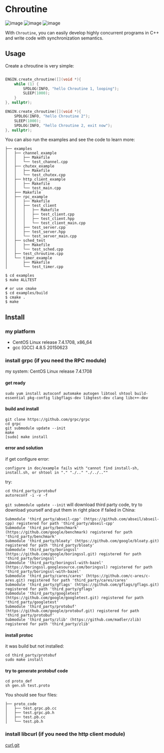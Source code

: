 # Chroutine

![image](https://img.shields.io/badge/build-passing-green)
![image](https://img.shields.io/badge/license-MIT-blue)
![image](https://img.shields.io/badge/platform-linux--64-lightgrey)

With `Chroutine`, you can easily develop highly concurrent programs in C++ and write code with synchronization semantics.

## Usage

Create a chroutine is very simple:

```cpp

ENGIN.create_chroutine([](void *){
    while (1) {
        SPDLOG(INFO, "hello Chroutine 1, looping");
        SLEEP(1000);
    }
}, nullptr);

ENGIN.create_chroutine([](void *){
    SPDLOG(INFO, "hello Chroutine 2");
    SLEEP(1000);
    SPDLOG(INFO, "hello Chroutine 2, exit now");
}, nullptr);

```

You can also run the examples and see the code to learn more:

```shell
├── examples
│   ├── channel_example
│   │   ├── Makefile
│   │   └── test_channel.cpp
│   ├── chutex_example
│   │   ├── Makefile
│   │   └── test_chutex.cpp
│   ├── http_client_example
│   │   ├── Makefile
│   │   └── test_main.cpp
│   ├── Makefile
│   ├── rpc_example
│   │   ├── Makefile
│   │   ├── test_client
│   │   │   ├── Makefile
│   │   │   ├── test_client.cpp
│   │   │   ├── test_client.hpp
│   │   │   └── test_client_main.cpp
│   │   ├── test_server.cpp
│   │   ├── test_server.hpp
│   │   └── test_server_main.cpp
│   ├── sched_test
│   │   ├── Makefile
│   │   └── test_sched.cpp
│   ├── test_chroutine.cpp
│   └── timer_example
│       ├── Makefile
│       └── test_timer.cpp

$ cd examples
$ make ALLTEST

# or use cmake
$ cd examples/build
$ cmake .
$ make
```

## Install

### my platform

- CentOS Linux release 7.4.1708, x86_64
- gcc (GCC) 4.8.5 20150623

### install grpc (if you need the RPC module)

my system: CentOS Linux release 7.4.1708

#### get ready

```shell
sudo yum install autoconf automake autogen libtool shtool build-essential pkg-config libgflags-dev libgtest-dev clang libc++-dev
```

#### build and install

```shell
git clone https://github.com/grpc/grpc
cd grpc
git submodule update --init
make
[sudo] make install
```

#### error and solution

if get configure error:

```shell
configure in doc/example fails with "cannot find install-sh, install.sh, or shtool in "." "./.." "./../..""
```

try:

```shell
cd third_party/protobuf
autoreconf -i -v -f
```

`git submodule update --init` will download third party code, try to download yourself and put them in right place if failed in China:

```shell
Submodule 'third_party/abseil-cpp' (https://github.com/abseil/abseil-cpp) registered for path 'third_party/abseil-cpp'
Submodule 'third_party/benchmark' (https://github.com/google/benchmark) registered for path 'third_party/benchmark'
Submodule 'third_party/bloaty' (https://github.com/google/bloaty.git) registered for path 'third_party/bloaty'
Submodule 'third_party/boringssl' (https://github.com/google/boringssl.git) registered for path 'third_party/boringssl'
Submodule 'third_party/boringssl-with-bazel' (https://boringssl.googlesource.com/boringssl) registered for path 'third_party/boringssl-with-bazel'
Submodule 'third_party/cares/cares' (https://github.com/c-ares/c-ares.git) registered for path 'third_party/cares/cares'
Submodule 'third_party/gflags' (https://github.com/gflags/gflags.git) registered for path 'third_party/gflags'
Submodule 'third_party/googletest' (https://github.com/google/googletest.git) registered for path 'third_party/googletest'
Submodule 'third_party/protobuf' (https://github.com/google/protobuf.git) registered for path 'third_party/protobuf'
Submodule 'third_party/zlib' (https://github.com/madler/zlib) registered for path 'third_party/zlib'
```

#### install protoc

it was build but not installed:

```shell
cd third_party/protobuf
sudo make install
```

#### try to generate protobuf code

```shell
cd proto_def
sh gen.sh test.proto
```

You should see four files:

```shell
├── proto_code
│   ├── test.grpc.pb.cc
│   ├── test.grpc.pb.h
│   ├── test.pb.cc
│   └── test.pb.h
```

### install libcurl (if you need the http client module)

[curl.git](https://github.com/curl/curl.git)
